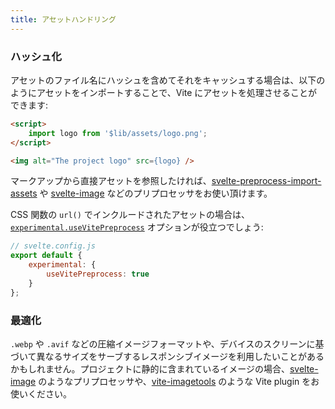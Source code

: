 ```yaml
---
title: アセットハンドリング
---
```


### ハッシュ化

アセットのファイル名にハッシュを含めてそれをキャッシュする場合は、以下のようにアセットをインポートすることで、Vite にアセットを処理させることができます:

```html
<script>
	import logo from '$lib/assets/logo.png';
</script>

<img alt="The project logo" src={logo} />
```

マークアップから直接アセットを参照したければ、[svelte-preprocess-import-assets](https://github.com/bluwy/svelte-preprocess-import-assets) や [svelte-image](https://github.com/matyunya/svelte-image) などのプリプロセッサをお使い頂けます。

CSS 関数の `url()` でインクルードされたアセットの場合は、[`experimental.useVitePreprocess`](https://github.com/sveltejs/vite-plugin-svelte/blob/main/docs/config.md#usevitepreprocess) オプションが役立つでしょう:

```js
// svelte.config.js
export default {
	experimental: {
		useVitePreprocess: true
	}
};
```

### 最適化

`.webp` や `.avif` などの圧縮イメージフォーマットや、デバイスのスクリーンに基づいて異なるサイズをサーブするレスポンシブイメージを利用したいことがあるかもしれません。プロジェクトに静的に含まれているイメージの場合、[svelte-image](https://github.com/matyunya/svelte-image) のようなプリプロセッサや、[vite-imagetools](https://github.com/JonasKruckenberg/imagetools) のような Vite plugin をお使いください。
